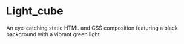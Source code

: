 # Light_cube
 An eye-catching static HTML and CSS composition featuring a black background with a vibrant green light
